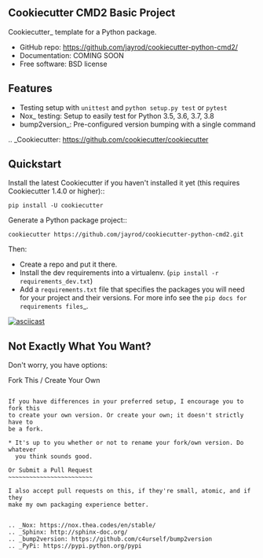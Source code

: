 
Cookiecutter CMD2 Basic Project 
-------------------------------

Cookiecutter_ template for a Python package.

* GitHub repo: https://github.com/jayrod/cookiecutter-python-cmd2/
* Documentation: COMING SOON
* Free software: BSD license

Features
--------

* Testing setup with ``unittest`` and ``python setup.py test`` or ``pytest``
* Nox_ testing: Setup to easily test for Python 3.5, 3.6, 3.7, 3.8
* bump2version_: Pre-configured version bumping with a single command

.. _Cookiecutter: https://github.com/cookiecutter/cookiecutter

Quickstart
----------

Install the latest Cookiecutter if you haven't installed it yet (this requires
Cookiecutter 1.4.0 or higher)::

    pip install -U cookiecutter

Generate a Python package project::

    cookiecutter https://github.com/jayrod/cookiecutter-python-cmd2.git

Then:

* Create a repo and put it there.
* Install the dev requirements into a virtualenv. (``pip install -r requirements_dev.txt``)
* Add a ``requirements.txt`` file that specifies the packages you will need for
  your project and their versions. For more info see the `pip docs for requirements files`_.

[![asciicast](https://asciinema.org/a/388246.svg)](https://asciinema.org/a/388246)


Not Exactly What You Want?
--------------------------

Don't worry, you have options:

Fork This / Create Your Own
~~~~~~~~~~~~~~~~~~~~~~~~~~~

If you have differences in your preferred setup, I encourage you to fork this
to create your own version. Or create your own; it doesn't strictly have to
be a fork.

* It's up to you whether or not to rename your fork/own version. Do whatever
  you think sounds good.

Or Submit a Pull Request
~~~~~~~~~~~~~~~~~~~~~~~~

I also accept pull requests on this, if they're small, atomic, and if they
make my own packaging experience better.


.. _Nox: https://nox.thea.codes/en/stable/
.. _Sphinx: http://sphinx-doc.org/
.. _bump2version: https://github.com/c4urself/bump2version
.. _PyPi: https://pypi.python.org/pypi
